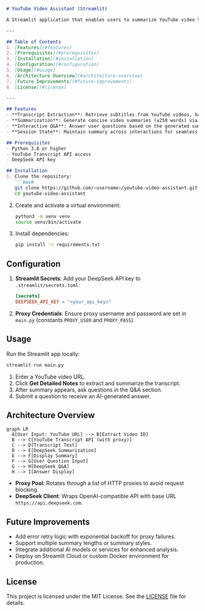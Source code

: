 ````markdown
# YouTube Video Assistant (Streamlit)

A Streamlit application that enables users to summarize YouTube video transcripts and perform question-answering using DeepSeek's AI API. The app extracts video transcripts via the YouTube Transcript API, summarizes content, and provides interactive Q&A functionality.

---

## Table of Contents
1. [Features](#features)
2. [Prerequisites](#prerequisites)
3. [Installation](#installation)
4. [Configuration](#configuration)
5. [Usage](#usage)
6. [Architecture Overview](#architecture-overview)
7. [Future Improvements](#future-improvements)
8. [License](#license)

---

## Features
- **Transcript Extraction**: Retrieve subtitles from YouTube videos, handling proxies to circumvent IP restrictions.
- **Summarization**: Generate concise video summaries (≤250 words) via DeepSeek's `deepseek-chat` model.
- **Interactive Q&A**: Answer user questions based on the generated summary.
- **Session State**: Maintain summary across interactions for seamless Q&A.

## Prerequisites
- Python 3.8 or higher
- YouTube Transcript API access
- DeepSeek API key

## Installation
1. Clone the repository:
   ```bash
   git clone https://github.com/<username>/youtube-video-assistant.git
   cd youtube-video-assistant
````

2. Create and activate a virtual environment:

   ```bash
   python3 -m venv venv
   source venv/bin/activate
   ```
3. Install dependencies:

   ```bash
   pip install -r requirements.txt
   ```

## Configuration

1. **Streamlit Secrets**: Add your DeepSeek API key to `.streamlit/secrets.toml`:

   ```toml
   [secrets]
   DEEPSEEK_API_KEY = "<your_api_key>"
   ```
2. **Proxy Credentials**: Ensure proxy username and password are set in `main.py` (constants `PROXY_USER` and `PROXY_PASS`).

## Usage

Run the Streamlit app locally:

```bash
streamlit run main.py
```

1. Enter a YouTube video URL.
2. Click **Get Detailed Notes** to extract and summarize the transcript.
3. After summary appears, ask questions in the Q\&A section.
4. Submit a question to receive an AI-generated answer.

## Architecture Overview

```mermaid
graph LR
  A[User Input: YouTube URL] --> B[Extract Video ID]
  B --> C[YouTube Transcript API (with proxy)]
  C --> D[Transcript Text]
  D --> E[DeepSeek Summarization]
  E --> F[Display Summary]
  F --> G[User Question Input]
  G --> H[DeepSeek Q&A]
  H --> I[Answer Display]
```

* **Proxy Pool**: Rotates through a list of HTTP proxies to avoid request blocking.
* **DeepSeek Client**: Wraps OpenAI-compatible API with base URL `https://api.deepseek.com`.

## Future Improvements

* Add error retry logic with exponential backoff for proxy failures.
* Support multiple summary lengths or summary styles.
* Integrate additional AI models or services for enhanced analysis.
* Deploy on Streamlit Cloud or custom Docker environment for production.

## License

This project is licensed under the MIT License. See the [LICENSE](LICENSE) file for details.

```
```
